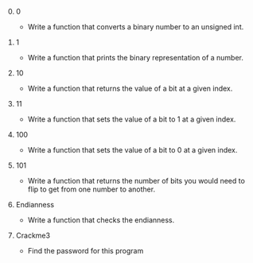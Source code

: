 0. 0
	- Write a function that converts a binary number to an unsigned int.

1. 1
	- Write a function that prints the binary representation of a number.

2. 10
	- Write a function that returns the value of a bit at a given index.

3. 11
	- Write a function that sets the value of a bit to 1 at a given index.

4. 100
	- Write a function that sets the value of a bit to 0 at a given index.

5. 101
	- Write a function that returns the number of bits you would need to flip to get from one number to another.

6. Endianness
	- Write a function that checks the endianness.

7. Crackme3
	- Find the password for this program
